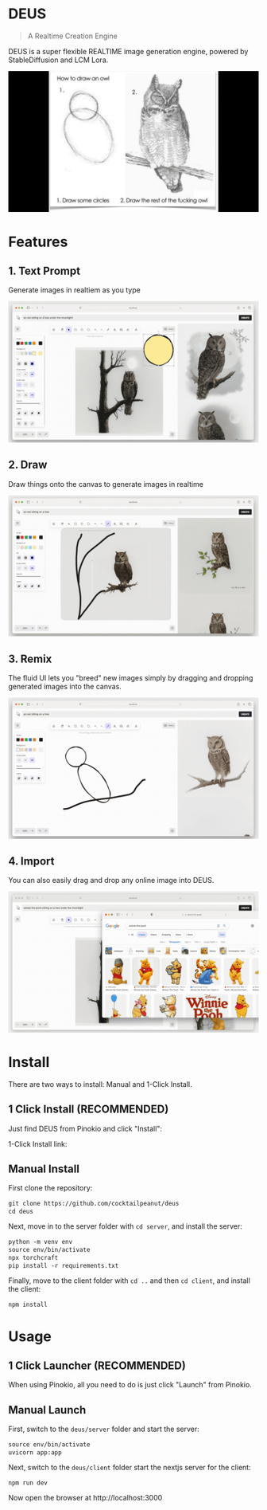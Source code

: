 # DEUS

> A Realtime Creation Engine

DEUS is a super flexible REALTIME image generation engine, powered by StableDiffusion and LCM Lora.

![owl.gif](owl.gif)


# Features

## 1. Text Prompt

Generate images in realtiem as you type

![prompt.gif](prompt.gif)

## 2. Draw

Draw things onto the canvas to generate images in realtime

![draw.gif](draw.gif)

## 3. Remix

The fluid UI lets you "breed" new images simply by dragging and dropping generated images into the canvas.

![dragdrop.gif](dragdrop.gif)

## 4. Import

You can also easily drag and drop any online image into DEUS.

![webremix.gif](webremix.gif)

# Install

There are two ways to install: Manual and 1-Click Install.

## 1 Click Install (RECOMMENDED)

Just find DEUS from Pinokio and click "Install":

1-Click Install link: 

## Manual Install

First clone the repository:

```
git clone https://github.com/cocktailpeanut/deus
cd deus
```

Next, move in to the server folder with `cd server`, and install the server:

```
python -m venv env
source env/bin/activate
npx torchcraft
pip install -r requirements.txt
```

Finally, move to the client folder with `cd ..` and then `cd client`, and install the client:

```
npm install
```

# Usage

## 1 Click Launcher (RECOMMENDED)

When using Pinokio, all you need to do is just click "Launch" from Pinokio.

## Manual Launch

First, switch to the `deus/server` folder and start the server:

```
source env/bin/activate
uvicorn app:app
```

Next, switch to the `deus/client` folder start the nextjs server for the client:

```
npm run dev
```

Now open the browser at http://localhost:3000
